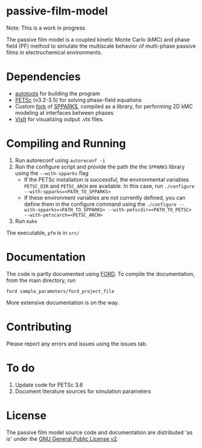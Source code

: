 passive-film-model
==================
Note: This is a work in progress

The passive film model is a coupled kinetic Monte Carlo (kMC) and phase field (PF) method to simulate the multiscale behavior of multi-phase passive films in electrochemical environments.


Dependencies
============
* [autotools](http://www.gnu.org/software/autoconf/autoconf.html) for building the program
* [PETSc](http://www.mcs.anl.gov/petsc/) (v3.2-3.5) for solving phase-field equations
* Custom [fork](https://github.com/arvk/spparks-pfm) of [SPPARKS](http://spparks.sandia.gov/), compiled as a library, for performing 2D kMC modeling at interfaces between phases
* [VisIt](https://wci.llnl.gov/simulation/computer-codes/visit/) for visualizing output .vts files.


Compiling and Running
=====================
1. Run autoreconf using `autoreconf -i`
2. Run the configure script and provide the path the the `SPPARKS` library using the `--with-spparks` flag
   * If the PETSc installation is successful, the environmental variables `PETSC_DIR` and `PETSC_ARCH` are available. In this case, run `./configure --with-spparks=<PATH_TO_SPPARKS>`
   * If these environment variables are not currently defined, you can define them in the configure command using the `./configure --with-spparks=<PATH_TO_SPPARKS> --with-petscdir=<PATH_TO_PETSC> --with-petscarch=<PETSC_ARCH>`
3. Run `make`

The executable, `pfm` is in `src/`

Documentation
=============
The code is partly documented using [FORD](https://github.com/cmacmackin/ford). To compile the documentation, from the main directory, run

`ford sample_parameters/ford_project_file`

More extensive documentation is on the way.

Contributing
============
Please report any errors and issues using the issues tab. 

To do
=====
1. Update code for PETSc 3.6
2. Document literature sources for simulation parameters

License
=======
The passive film model source code and documentation are distributed 'as is' under the [GNU General Public License v2](doc/LICENSE).
